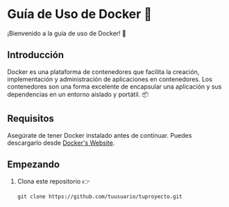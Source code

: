# Guía de Uso de Docker :whale:

¡Bienvenido a la guía de uso de Docker! :rocket:

## Introducción
Docker es una plataforma de contenedores que facilita la creación, implementación y administración de aplicaciones en contenedores. Los contenedores son una forma excelente de encapsular una aplicación y sus dependencias en un entorno aislado y portátil. :package:

## Requisitos
Asegúrate de tener Docker instalado antes de continuar. Puedes descargarlo desde [Docker's Website](https://docs.docker.com/desktop/install/windows-install/).

## Empezando
1. Clona este repositorio :point_right:
   ```shell
   git clone https://github.com/tuusuario/tuproyecto.git
